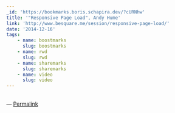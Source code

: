 ```yaml
---
_id: 'https://bookmarks.boris.schapira.dev/?cURNhw'
title: '"Responsive Page Load", Andy Hume'
link: 'http://www.besquare.me/session/responsive-page-load/'
date: '2014-12-16'
tags:
    - name: boostmarks
      slug: boostmarks
    - name: rwd
      slug: rwd
    - name: sharemarks
      slug: sharemarks
    - name: video
      slug: video
---
```


<br>&#8212;
<a href="https://bookmarks.boris.schapira.dev/?cURNhw" title="Permalink">Permalink</a>
